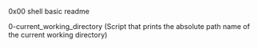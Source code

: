 0x00 shell basic readme

0-current_working_directory	(Script that prints the absolute path name of the current working directory)
